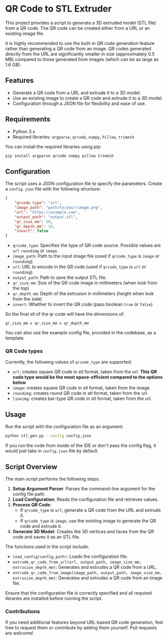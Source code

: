 # QR Code to STL Extruder

This project provides a script to generate a 3D extruded model (STL file) from a QR code. The QR code can be created either from a URL or an existing image file. 

It is highly recommended to use the built-in QR code generation feature rather than generating a QR code from an image. QR codes generated directly from the URL are significantly smaller in size (approximately 0.5 MB) compared to those generated from images (which can be as large as 1.6 GB).

## Features

- Generate a QR code from a URL and extrude it to a 3D model.
- Use an existing image to create a QR code and extrude it to a 3D model.
- Configuration through a JSON file for flexibility and ease of use.

## Requirements

- Python 3.x
- Required libraries: `argparse`, `qrcode`, `numpy`, `Pillow`, `trimesh`

You can install the required libraries using pip:

```sh
pip install argparse qrcode numpy pillow trimesh
```

## Configuration

The script uses a JSON configuration file to specify the parameters. Create a `config.json` file with the following structure:

```json
{
    "qrcode_type": "url",
    "image_path": "path/to/your/image.png",
    "url": "https://example.com",
    "output_path": "output.stl",
    "qr_size_mm": 50,
    "qr_depth_mm": 10,
    "invert": false
}
```

- `qrcode_type`: Specifies the type of QR code source. Possible values are `url` `roundimg` or `image`.
- `image_path`: Path to the input image file (used if `qrcode_type` is `image` or `roundimg`).
- `url`: URL to encode in the QR code (used if `qrcode_type` is `url` or `roundimg`).
- `output_path`: Path to save the output STL file.
- `qr_size_mm`: Size of the QR code image in millimeters (when look from the top)
- `qr_depth_mm`: Depth of the extrusion in millimeters (height when look from the side)
- `invert`: Whether to invert the QR code (pass boolean `true` or `false`)

So the final stl of the qr code will have the dimensions of:
```
qr_size_mm x qr_size_mm x qr_depth_mm
```

You can also use the example config file, provided in the codebase, as a template.

### QR Code types

Currently, the following values of `qrcode_type` are supported:
- `url`: creates square QR code in stl format, taken from the url. 
**This QR code type would be the most space-efficient compared to the options below**
- `image`: creates square QR code in stl format, taken from the image.
- `roundimg`: creates round QR code in stl format, taken from the url.
- `lineimg`: creates bar-type QR code in stl format, taken from the url.


## Usage

Run the script with the configuration file as an argument:

```sh
python stl_gen.py --config config.json
```

If you run the code from inside of the IDE or don't pass the config flag, it would just take in
`config.json` file by default.

## Script Overview

The main script performs the following steps:

1. **Setup Argument Parser**: Parses the command-line argument for the config file path.
2. **Load Configuration**: Reads the configuration file and retrieves values.
3. **Process QR Code**:
   - If `qrcode_type` is `url`, generate a QR code from the URL and extrude it.
   - If `qrcode_type` is `image`, use the existing image to generate the QR code and extrude it.
4. **Generate 3D Model**: Creates the 3D vertices and faces from the QR code and saves it as an STL file.

The functions used in the script include:
- `load_config(config_path)`: Loads the configuration file.
- `extrude_qr_code_from_url(url, output_path, image_size_mm, extrusion_depth_mm)`: Generates and extrudes a QR code from a URL.
- `extrude_qr_code_from_image(image_path, output_path, image_size_mm, extrusion_depth_mm)`: Generates and extrudes a QR code from an image file.

Ensure that the configuration file is correctly specified and all required libraries are installed before running the script.

### Contributions

If you need additional features beyond URL-based QR code generation, feel free to request them or contribute by adding them yourself. Pull requests are welcome!


